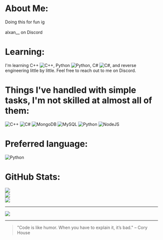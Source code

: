 # About Me:
Doing this for fun ig<br><br>alxan__ on Discord

# Learning:
I'm learning C++ ![C++](https://img.shields.io/badge/c++-%2300599C.svg?style=for-the-badge&logo=c%2B%2B&logoColor=white), Python ![Python](https://img.shields.io/badge/python-3670A0?style=for-the-badge&logo=python&logoColor=ffdd54), C# ![C#](https://img.shields.io/badge/c%23-%23239120.svg?style=for-the-badge&logo=csharp&logoColor=white), and reverse engineering little by little. Feel free to reach out to me on Discord.

# Things I've handled with simple tasks, I'm not skilled at almost all of them:
![C++](https://img.shields.io/badge/c++-%2300599C.svg?style=for-the-badge&logo=c%2B%2B&logoColor=white) ![C#](https://img.shields.io/badge/c%23-%23239120.svg?style=for-the-badge&logo=csharp&logoColor=white) ![MongoDB](https://img.shields.io/badge/MongoDB-%234ea94b.svg?style=for-the-badge&logo=mongodb&logoColor=white) ![MySQL](https://img.shields.io/badge/mysql-4479A1.svg?style=for-the-badge&logo=mysql&logoColor=white) ![Python](https://img.shields.io/badge/python-3670A0?style=for-the-badge&logo=python&logoColor=ffdd54)  ![NodeJS](https://img.shields.io/badge/node.js-6DA55F?style=for-the-badge&logo=node.js&logoColor=white)

# Preferred language:
![Python](https://img.shields.io/badge/python-3670A0?style=for-the-badge&logo=python&logoColor=ffdd54) 

# GitHub Stats:
![](https://github-readme-stats.vercel.app/api?username=alxan-balao&theme=dark&hide_border=false&include_all_commits=true&count_private=true)<br/>
![](https://github-readme-streak-stats.herokuapp.com/?user=alxan-balao&theme=dark&hide_border=false)<br/>
![](https://github-readme-stats.vercel.app/api/top-langs/?username=alxan-balao&theme=dark&hide_border=false&include_all_commits=true&count_private=true&layout=compact)

---

[![](https://visitcount.itsvg.in/api?id=alxan-balao&icon=3&color=6)](https://visitcount.itsvg.in)

---

> "Code is like humor. When you have to explain it, it’s bad." – Cory House
